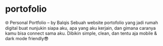 # portofolio
🌐 Personal Portfolio – by Balqis Sebuah website portofolio yang jadi rumah digital buat nunjukin siapa aku, apa yang aku kerjain, dan gimana caranya kamu bisa connect sama aku. Dibikin simple, clean, dan tentu aja mobile &amp; dark mode friendly😎  
